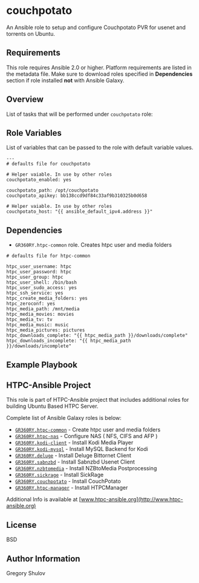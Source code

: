couchpotato
===========

An Ansible role to setup and configure  Couchpotato PVR for usenet and torrents on Ubuntu.

Requirements
------------

This role requires Ansible 2.0 or higher. Platform requirements are listed in the metadata file.
Make sure to download roles specified in **Dependencies** section if role installed **not** with Ansible Galaxy.

Overview
--------

List of tasks that will be performed under `couchpotato` role:



Role Variables
--------------

List of variables that can be passed to the role with default variable values.

```
---
# defaults file for couchpotato

# Helper vaiable. In use by other roles
couchpotato_enabled: yes

couchpotato_path: /opt/couchpotato
couchpotato_apikey: bb138ccd9df84c33af9b310325b0d658

# Helper vaiable. In use by other roles
couchpotato_host: "{{ ansible_default_ipv4.address }}"
```

Dependencies
------------

* `GR360RY.htpc-common` role. Creates htpc user and media folders

```
# defaults file for htpc-common

htpc_user_username: htpc
htpc_user_password: htpc
htpc_user_group: htpc
htpc_user_shell: /bin/bash
htpc_user_sudo_access: yes
htpc_ssh_service: yes
htpc_create_media_folders: yes
htpc_zeroconf: yes
htpc_media_path: /mnt/media
htpc_media_movies: movies
htpc_media_tv: tv
htpc_media_music: music
htpc_media_pictures: pictures
htpc_downloads_complete: "{{ htpc_media_path }}/downloads/complete"
htpc_downloads_incomplete: "{{ htpc_media_path }}/downloads/incomplete"
```

Example Playbook
-------------------------


HTPC-Ansible Project
--------------------

This role is part of HTPC-Ansible project that includes additional roles for building Ubuntu Based HTPC Server.

Complete list of Ansible Galaxy roles is below:

- [`GR360RY.htpc-common`](https://galaxy.ansible.com/GR360RY/htpc-common) - Create htpc user and media folders
- [`GR360RY.htpc-nas`](https://galaxy.ansible.com/GR360RY/htpc-nas) - Configure NAS ( NFS, CIFS and AFP )
- [`GR360RY.kodi-client`](https://galaxy.ansible.com/GR360RY/kodi-client) - Install Kodi Media Player
- [`GR360RY.kodi-mysql`](https://galaxy.ansible.com/GR360RY/kodi-mysql) - Install MySQL Backend for Kodi
- [`GR360RY.deluge`](https://galaxy.ansible.com/GR360RY/deluge) - Install Deluge Bittornet Client
- [`GR360RY.sabnzbd`](https://galaxy.ansible.com/GR360RY/sabnzbd) - Install Sabnzbd Usenet Client
- [`GR360RY.nzbtomedia`](https://galaxy.ansible.com/GR360RY/nzbtomedia) - Install NZBtoMedia Postprocessing
- [`GR360RY.sickrage`](https://galaxy.ansible.com/GR360RY/sickrage) - Install SickRage
- [`GR360RY.couchpotato`](https://galaxy.ansible.com/GR360RY/couchpotato) - Install CouchPotato
- [`GR360RY.htpc-manager`](https://galaxy.ansible.com/GR360RY/htpc-manager) - Install HTPCManager

Additional Info is available at [www.htpc-ansible.org](http://www.htpc-ansible.org)

License
-------

BSD

Author Information
------------------

Gregory Shulov
